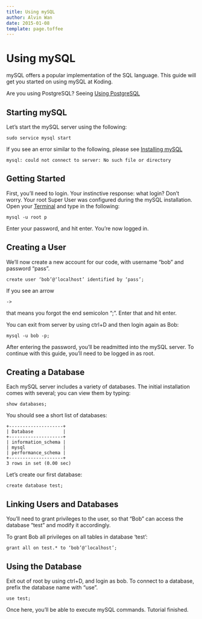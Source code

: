 ```yaml
---
title: Using mySQL
author: Alvin Wan
date: 2015-01-08
template: page.toffee
---
```


# Using mySQL

mySQL offers a popular implementation of the SQL language. This guide will get you started on using mySQL at Koding.

Are you using PostgreSQL? Seeing [Using PostgreSQL](http://learn.koding.com/guides/postgresql-on-koding)

## Starting mySQL

Let’s start the mySQL server using the following:

```
sudo service mysql start
```

If you see an error similar to the following, please see [Installing mySQL]()

```
mysql: could not connect to server: No such file or directory
```

## Getting Started

First, you’ll need to login. Your instinctive response: what login? Don’t worry. Your root Super User was configured during the mySQL installation. Open your [Terminal](https://koding.com/Terminal) and type in the following:

```
mysql -u root p
```

Enter your password, and hit enter. You’re now logged in.

## Creating a User

We’ll now create a new account for our code, with username “bob” and password “pass”.

```
create user ‘bob’@‘localhost’ identified by ‘pass’;
```

If you see an arrow

```
->
```

that means you forgot the end semicolon “;”. Enter that and hit enter.

You can exit from server by using ctrl+D and then login again as Bob:

```
mysql -u bob -p;
```

After entering the password, you’ll be readmitted into the mySQL server. To continue with this guide, you’ll need to be logged in as root.

## Creating a Database

Each mySQL server includes a variety of databases. The initial installation comes with several; you can view them by typing:

```
show databases;
```

You should see a short list of databases:

```
+--------------------+
| Database           |
+--------------------+
| information_schema |
| mysql              |
| performance_schema |
+--------------------+
3 rows in set (0.00 sec)
```

Let’s create our first database:

```
create database test;
```

## Linking Users and Databases

You’ll need to grant privileges to the user, so that “Bob” can access the database “test” and modify it accordingly.

To grant Bob all privileges on all tables in database ‘test’:

```
grant all on test.* to ‘bob’@‘localhost’;
```

## Using the Database

Exit out of root by using ctrl+D, and login as bob. To connect to a database, prefix the database name with “use”.

```
use test;
```

Once here, you’ll be able to execute mySQL commands. Tutorial finished.